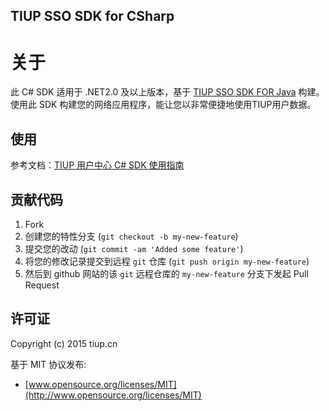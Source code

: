 ## TIUP SSO SDK for CSharp

# 关于
 
此 C# SDK 适用于 .NET2.0 及以上版本，基于 [TIUP SSO SDK FOR Java](http://git.tiup.us/usercenter/cn.tiup.uc.sso) 构建。使用此 SDK 构建您的网络应用程序，能让您以非常便捷地使用TIUP用户数据。

## 使用

参考文档：[TIUP 用户中心 C# SDK 使用指南](http://git.tiup.us/usercenter/sso_sdk_csharp/blob/master/docs/README.md)

## 贡献代码

1. Fork
2. 创建您的特性分支 (`git checkout -b my-new-feature`)
3. 提交您的改动 (`git commit -am 'Added some feature'`)
4. 将您的修改记录提交到远程 `git` 仓库 (`git push origin my-new-feature`)
5. 然后到 github 网站的该 `git` 远程仓库的 `my-new-feature` 分支下发起 Pull Request

## 许可证

Copyright (c) 2015 tiup.cn

基于 MIT 协议发布:

* [www.opensource.org/licenses/MIT](http://www.opensource.org/licenses/MIT)
